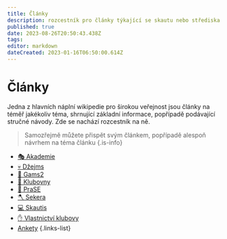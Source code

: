 ```yaml
---
title: Články
description: rozcestník pro články týkající se skautu nebo střediska
published: true
date: 2023-08-26T20:50:43.438Z
tags: 
editor: markdown
dateCreated: 2023-01-16T06:50:00.614Z
---
```


# Články

Jedna z hlavních náplní wikipedie pro širokou veřejnost jsou články na téměř jakékoliv téma, shrnující základní informace, popřípadě podávající stručné návody.
Zde se nachází rozcestník na ně.

> Samozřejmě můžete přispět svým článkem, popřípadě alespoň návrhem na téma článku
{.is-info}






- [🎭 Akademie ](akademie)
- [:skull: Džejms ](dzejms)
- [:game_die: Gams2 ](gams2)
- [:hotel: Klubovny ](klubovny)
- [:pig: PraSE ](prase)
- [🪓 Sekera ](sekera)
- [:computer: Skautis ](skautis)
- [:hand: Vlastnictví klubovy ](vlastnictvi_klubovny)
- [Ankety](ankety)
{.links-list}